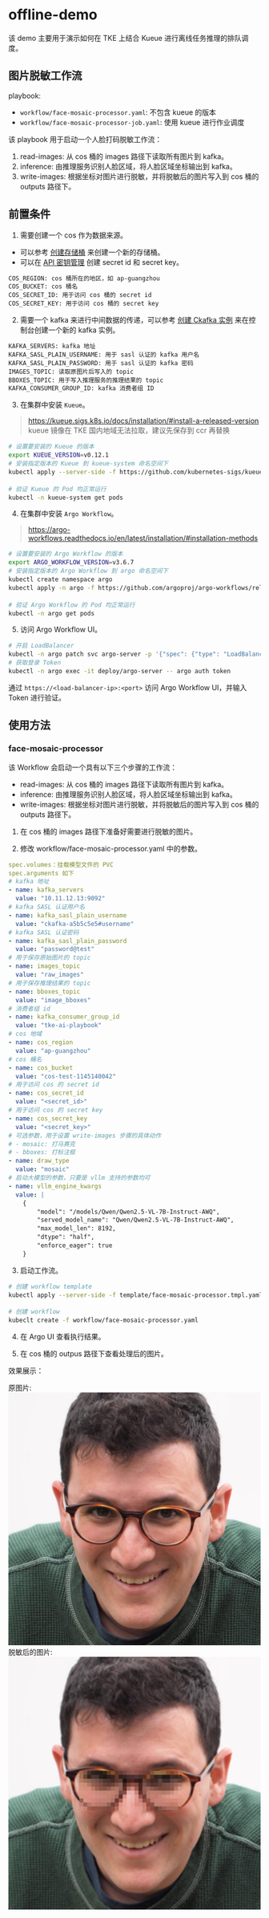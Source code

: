# offline-demo

该 demo 主要用于演示如何在 TKE 上结合 Kueue 进行离线任务推理的排队调度。

## 图片脱敏工作流

playbook: 
- `workflow/face-mosaic-processor.yaml`: 不包含 kueue 的版本
- `workflow/face-mosaic-processor-job.yaml`: 使用 kueue 进行作业调度

该 playbook 用于启动一个人脸打码脱敏工作流：
1. read-images: 从 cos 桶的 images 路径下读取所有图片到 kafka。
2. inference: 由推理服务识别人脸区域，将人脸区域坐标输出到 kafka。
3. write-images: 根据坐标对图片进行脱敏，并将脱敏后的图片写入到 cos 桶的 outputs 路径下。

## 前置条件

1. 需要创建一个 cos 作为数据来源。
- 可以参考 [创建存储桶](https://cloud.tencent.com/document/product/436/13309) 来创建一个新的存储桶。
- 可以在 [API 密钥管理](https://console.cloud.tencent.com/cam/capi?from_column=20423&from=20423) 创建 secret id 和 secret key。
```bash
COS_REGION: cos 桶所在的地区，如 ap-guangzhou
COS_BUCKET: cos 桶名
COS_SECRET_ID: 用于访问 cos 桶的 secret id
COS_SECRET_KEY: 用于访问 cos 桶的 secret key
```

2. 需要一个 kafka 来进行中间数据的传递，可以参考 [创建 Ckafka 实例](https://cloud.tencent.com/document/product/597/53207) 来在控制台创建一个新的 kafka 实例。
```bash
KAFKA_SERVERS: kafka 地址
KAFKA_SASL_PLAIN_USERNAME: 用于 sasl 认证的 kafka 用户名
KAFKA_SASL_PLAIN_PASSWORD: 用于 sasl 认证的 kafka 密码
IMAGES_TOPIC: 读取原图片后写入的 topic
BBOXES_TOPIC: 用于写入推理服务的推理结果的 topic
KAFKA_CONSUMER_GROUP_ID: kafka 消费者组 ID
```

3. 在集群中安装 `Kueue`。
> https://kueue.sigs.k8s.io/docs/installation/#install-a-released-version
> kueue 镜像在 TKE 国内地域无法拉取，建议先保存到 ccr 再替换

```bash
# 设置要安装的 Kueue 的版本
export KUEUE_VERSION=v0.12.1
# 安装指定版本的 Kueue 到 kueue-system 命名空间下
kubectl apply --server-side -f https://github.com/kubernetes-sigs/kueue/releases/download/${KUEUE_VERSION}/manifests.yaml

# 验证 Kueue 的 Pod 均正常运行
kubectl -n kueue-system get pods
```

4. 在集群中安装 `Argo Workflow`。
> https://argo-workflows.readthedocs.io/en/latest/installation/#installation-methods
```bash
# 设置要安装的 Argo Workflow 的版本
export ARGO_WORKFLOW_VERSION=v3.6.7
# 安装指定版本的 Argo Workflow 到 argo 命名空间下
kubectl create namespace argo
kubectl apply -n argo -f https://github.com/argoproj/argo-workflows/releases/download/${ARGO_WORKFLOW_VERSION}/install.yaml

# 验证 Argo Workflow 的 Pod 均正常运行
kubectl -n argo get pods
```

5. 访问 Argo Workflow UI。
```bash
# 开启 LoadBalancer
kubectl -n argo patch svc argo-server -p '{"spec": {"type": "LoadBalancer"}}'
# 获取登录 Token
kubectl -n argo exec -it deploy/argo-server -- argo auth token
```
通过 `https://<load-balancer-ip>:<port>` 访问 Argo Workflow UI，并输入 Token 进行验证。

## 使用方法

### face-mosaic-processor

该 Workflow 会启动一个具有以下三个步骤的工作流：
- read-images: 从 cos 桶的 images 路径下读取所有图片到 kafka。
- inference: 由推理服务识别人脸区域，将人脸区域坐标输出到 kafka。
- write-images: 根据坐标对图片进行脱敏，并将脱敏后的图片写入到 cos 桶的 outputs 路径下。

1. 在 cos 桶的 images 路径下准备好需要进行脱敏的图片。

2. 修改 workflow/face-mosaic-processor.yaml 中的参数。
```yaml
spec.volumes：挂载模型文件的 PVC
spec.arguments 如下
# kafka 地址
- name: kafka_servers
  value: "10.11.12.13:9092"
# kafka SASL 认证用户名
- name: kafka_sasl_plain_username
  value: "ckafka-a5b5c5e5#username"
# kafka SASL 认证密码
- name: kafka_sasl_plain_password
  value: "password@test"
# 用于保存原始图片的 topic
- name: images_topic
  value: "raw_images"
# 用于保存推理结果的 topic
- name: bboxes_topic
  value: "image_bboxes"
# 消费者组 id
- name: kafka_consumer_group_id
  value: "tke-ai-playbook"
# cos 地域
- name: cos_region
  value: "ap-guangzhou"
# cos 桶名
- name: cos_bucket
  value: "cos-test-1145140042"
# 用于访问 cos 的 secret id
- name: cos_secret_id
  value: "<secret_id>"
# 用于访问 cos 的 secret key
- name: cos_secret_key
  value: "<secret_key>"
# 可选参数，用于设置 write-images 步骤的具体动作
# - mosaic: 打马赛克
# - bboxes: 打标注框
- name: draw_type
  value: "mosaic"
# 启动大模型的参数，只要是 vllm 支持的参数均可
- name: vllm_engine_kwargs
  value: |
    {
        "model": "/models/Qwen/Qwen2.5-VL-7B-Instruct-AWQ",
        "served_model_name": "Qwen/Qwen2.5-VL-7B-Instruct-AWQ",
        "max_model_len": 8192,
        "dtype": "half", 
        "enforce_eager": true
    }
```


3. 启动工作流。
```bash
# 创建 workflow template
kubectl apply --server-side -f template/face-mosaic-processor.tmpl.yaml

# 创建 workflow
kubeclt create -f workflow/face-mosaic-processor.yaml
```

4. 在 Argo UI 查看执行结果。

5. 在 cos 桶的 outpus 路径下查看处理后的图片。

效果展示：

原图片: ![input](./images/input.jpg)
脱敏后的图片: ![result](./images/result.jpg)